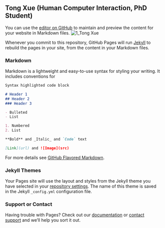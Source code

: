## Tong Xue (Human Computer Interaction, PhD Student)

You can use the [editor on GitHub](https://github.com/TongXueBIT/TongXueBIT.github.io/edit/main/index.md) to maintain and preview the content for your website in Markdown files.
![1_Tong Xue](https://user-images.githubusercontent.com/57761094/139632689-298b892e-2684-4b25-91ab-fa626c7d194b.jpg)

Whenever you commit to this repository, GitHub Pages will run [Jekyll](https://jekyllrb.com/) to rebuild the pages in your site, from the content in your Markdown files.

### Markdown

Markdown is a lightweight and easy-to-use syntax for styling your writing. It includes conventions for

```markdown
Syntax highlighted code block

# Header 1
## Header 2
### Header 3

- Bulleted
- List

1. Numbered
2. List

**Bold** and _Italic_ and `Code` text

[Link](url) and ![Image](src)
```

For more details see [GitHub Flavored Markdown](https://guides.github.com/features/mastering-markdown/).

### Jekyll Themes

Your Pages site will use the layout and styles from the Jekyll theme you have selected in your [repository settings](https://github.com/TongXueBIT/TongXueBIT.github.io/settings/pages). The name of this theme is saved in the Jekyll `_config.yml` configuration file.

### Support or Contact

Having trouble with Pages? Check out our [documentation](https://docs.github.com/categories/github-pages-basics/) or [contact support](https://support.github.com/contact) and we’ll help you sort it out.
